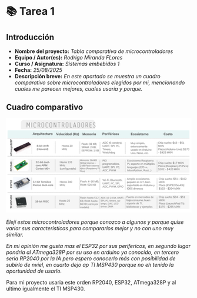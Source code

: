 # 📚 Tarea 1

## **Introducción**

- **Nombre del proyecto:** _Tabla comparativa de microcontroladores_  
- **Equipo / Autor(es):** _Rodrigo Miranda FLores_  
- **Curso / Asignatura:** _Sistemas embebidos 1_  
- **Fecha:** _25/08/2025_  
- **Descripción breve:** _En este apartado se muestra un cuadro comparativo sobre microcontroladores elegidos por mi, mencionando cuales me parecen mejores, cuales usaría y porque._

## Cuadro comparativo

![Cuadro comparativo](Cuadro.png)

_Elejí estos microcontroladores porque conozco a algunos y porque quise variar sus caracteristicas para compararlos mejor y no con uno muy similar._

_En mi opinión me gusta mas el ESP32 por sus perifericos, en segundo lugar pondria al ATmega328P por su uso en arduino ya conocido, en tercero seria RP2040 por la IA pero espero conocerlo más con posibilidad de subirlo de nviel, en cuarto dejo ap TI MSP430 porque no eh tenido la oportunidad de usarlo._

Para mi proyecto usaria este orden RP2040, ESP32, ATmega328P y al ultimo igualmente el TI MSP430.